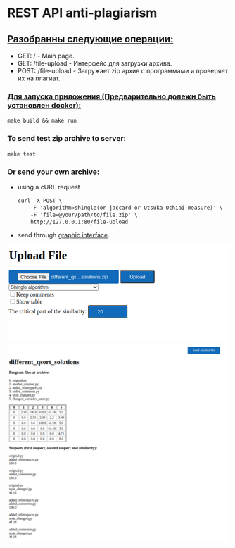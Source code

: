 # REST API anti-plagiarism

## <u>Разобранны следующие операции:</u>
- GET:       /                    - Main page.
- GET:       /file-upload         - Интерфейс для загрузки архива.
- POST:      /file-upload         - Загружает zip архив с программами и проверяет их на плагиат.

### <u>Для запуска приложения (Предварительно долежн быть установлен docker):</u>

```
make build && make run
```

### To send test zip archive to server:

```
make test
```

### Or send your own archive:
- using a cURL request
    ```
    curl -X POST \
        -F 'algorithm=shingle(or jaccard or Otsuka Ochiai measure)' \
        -F 'file=@your/path/to/file.zip' \
        http://127.0.0.1:80/file-upload
    ```

- send through [graphic interface](http://127.0.0.1/).

![Upload files](.photos/1.png)
![Example of output](.photos/2.png)